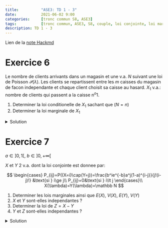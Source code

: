 ```yaml
---
title:          "ASE3: TD 1 - 3"
date:           2021-06-02 9:00
categories:     [tronc commun S8, ASE3]
tags:           [tronc commun, ASE3, S8, couple, loi conjointe, loi marginale]
description: TD 1 - 3
---
```

Lien de la [note Hackmd](https://hackmd.io/@lemasymasa/BJ1JenEcu)

# Exercice 6
Le nombre de clients arrivants dans un magasin et une v.a. $N$ suivant une loi de Poisson $\mathcal P(\lambda)$. Les clients se repartissent entre les $m$ caisses du magasin de facon independante et chaque client choisit sa caisse au hasard.
$X_1$ v.a.: nombre de clients qui passent a la caisse n$^o1$.
1. Determiner la loi conditionelle de $X_1$ sachant que ($N=n$)
2. Determiner la loi marginale de $X_1$

<details markdown="1">
<summary>Solution</summary>

1.

$$
\forall 0\le k\le n\quad P(X_1=k/N=n) = \binom{n}{k}p^k(1-p)^{n-k}\quad\text{ou } p=\frac{1}{m}
$$

Donc $X_1/N\hookrightarrow\mathcal B(n,p)$

2.

$$
X_1(\Omega)=\mathbb N\\
\begin{aligned}
\forall k\in X_1(\Omega)\quad P(X_1=k)&=\sum_{n=0}^{+\infty}P((X_1=k)\cap(N=n))\\
&=\sum_{n=0}^{+\infty}P(X_1=k/N=n)P(N=n)\\
&=\sum_{n=k}^{+\infty}P(X_1=k/N=n)P(N=n)
\end{aligned}
$$

<div class="alert alert-info" role="alert" markdown="1">
**Rappel**: La loi Poisson
$$
P(N=n)=e^{-\lambda}\frac{\lambda^n}{n!}\quad\forall n\in\mathbb N
$$
</div>

$$
\begin{aligned}
P(X_1=k)&=\sum_{n=k}^{+\infty}\frac{n!}{k!(n-k)!}p^k(1-p)^ke^{-\lambda}\frac{\lambda^n}{n!}\\
&= \frac{p^ke^{-\lambda}}{k!}\sum_{n=k}^{+\infty}\frac{(1-p)^{n-k}\lambda^n}{(n-k)!}
\end{aligned}
$$

<div class="alert alert-info" role="alert" markdown="1">
**Rappel**

$$
\sum_{n=0}^{+\infty}\frac{x^n}{n!}e^x\quad\forall x\in\mathbb R
$$

</div>

$$
P(X_1=k)=\frac{p^ke^{-\lambda}\lambda^k}{k!}\sum_{n=k}^{+\infty}\frac{((1-p)\lambda)^{n-k}}{(n-k)!}
$$

Posons $j=n-k$
$$
\begin{aligned}
P(X_1=k)&=\frac{(\lambda p)^ke^{-\lambda}}{k!}\sum_{j=0}^{+\infty}\frac{((1-p)\lambda)^j}{j!}\\
&=\frac{(\lambda p)^{k}}{k!}e^{-\lambda}e^{\lambda(1-p)}\\
&=\frac{(\lambda p)^k}{k!}e^{-\lambda p}
\end{aligned}\\
\forall k\in\mathbb N\quad\color{green}{P(X_1=k)=\frac{(\lambda p)^k}{k!}e^{-\lambda p}}
$$

</details>

# Exercice 7

$a\in]0,1[$, $b\in]0,+\infty[$

$X$ et $Y$ 2 v.a. dont la loi conjointe est donnee par:

$$
\begin{cases}
P_{ij}=P((X=i)\cap(Y=j))=\frac{b^ie^{-b}a^j(1-a)^{i-j}}{j!(i-j)!} &\text{si } i\ge j\\
P_{ij}=0&\text{si } i\lt j
\end{cases}\\
X(\lambda)=Y(\lambda)=\mathbb N
$$

1. Determiner les lois marginales ainsi que $E(X)$, $V(X)$, $E(Y)$, $V(Y)$
2. $X$ et $Y$ sont-elles independantes ?
3. Determiner la loi de $Z=X-Y$
4. $Y$ et $Z$ sont-elles independantes ?

<details markdown="1">
<summary>Solution</summary>

1.

$$
\begin{aligned}
\forall i\in\mathbb N\quad P(X=i)&=\sum_{j=0}^iP((X=i)\cap(Y=j))\\
&=\sum_{j=0}^i\frac{b^ie^{-b}a^j(1-a)^{i-j}}{j!(i-j)!}\\
&=b^ie^{-b}\sum_{j=0}^i\frac{a^j(1-a)^{i-j}}{j!(i-j)!}\\
&=\frac{b^ie^{-\lambda}}{i!}\sum_{j=0}^i\frac{i!}{j!(i-j)!}a^j(1-a)^{i-j}\\
&=\frac{b^ie^{-b}}{i!}\sum_{j=0}^i\binom{i}{j}a^j(1-a)^{i-j}\quad\text{Fomule du binome de Newton}\\
&=\frac{b^ie^{-b}}{i!}(a+1-a)^i\\
\end{aligned}\\
\color{green}{P(X=i)=e^{-b}\frac{b^i}{i!}}\quad\forall i\in\mathbb N
$$

<div class="alert alert-success" role="alert" markdown="1">
Donc $X\hookrightarrow\mathcal P(b)$ et $E(X)=V(X)=b$
</div>

$$
\begin{aligned}
\forall j\in\mathbb N, P(Y=j)&=\sum_{i=0}^{+\infty}P((X=i)\cap(Y=j))\\
&= \sum_{i=j}^{+\infty}\frac{b^ie^{-b}a^j(1-a)^{i-j}}{j!(i-j)!}\\
&=\frac{e^{-b}a^j}{j!}\sum_{i=j}^{+\infty}\frac{b^i(1-a)^{i-j}}{(i-j)!}\\
&= \frac{e^{-b}(ab)^j}{j!}\sum_{i=j}^{+\infty}\frac{(b(1-a))^{i-j}}{(i-j)!}\\
&=e^{-b}\frac{(ab)^j}{j!}e^{b(1-a)}=\frac{(ab)^j}{j!}e^{-ab}
\end{aligned}\\
$$

<div class="alert alert-success" role="alert" markdown="1">
Donc $Y \hookrightarrow\mathcal P(ab)$ et $E(X)=V(X)=ab$
</div>

2.

$$
P_{0,1}=P((X=0)\cap(Y=1))=0\\
P(X=0)P(Y=1)=e^{-b}e^{-ab}ab\neq 0
$$

<div class="alert alert-success" role="alert" markdown="1">
Donc $X$ et $Y$ ne sont pas independantes.
</div>

3.

La loi de $Z=X-Y=g(X,Y)$

$Z(\Omega)=\mathbb N$ car $P_{i,j}=0$ si $i\lt j$

$$
\begin{aligned}
\forall k\in\mathbb N\quad P(Z=k)&=\sum_{(i,j) \\ i-j=k}P((X=i)\cap(Y=j))\\
&=\sum_{i,j \\ j=i-k}P((X=i)\cap(Y=i-k))\\
&=\sum_{i=k}^{+\infty}\frac{b^ie^{-b}a^{i-k}(1-a)^k}{(i-k)!}\\
&=\frac{e^{-b}}{k!}(1-a)^k\sum_{i=k}^{+\infty} \frac{b^ia^{i-k}}{(i-k)!}\\
&=\frac{e^{-b}(1-a)^k}{k!}b^k\sum_{i=k}^{+\infty}\frac{(ab)^{i-k}}{(i-h)!}\\
&= \frac{e^{-b}(1-a)^k}{k!}b^ke^{ab}\\
&=\frac{((1-a)b)^k}{k!}e^{-(1-a)b}
\end{aligned}
$$

<div class="alert alert-success" role="alert" markdown="1">
Donc $Z\hookrightarrow\mathcal P((1-a)b)$
</div>

4.

Independances entre $Y$ et $Z$

$$
\begin{aligned}
P((Y=j)\cap(Z=k))&=P((Y=j)\cap(X=k+j))\\
&=P((Y=j)\cap(X=k+j))\\
&=\frac{b^{j+k}e^{-b}a^j(1-a)^k}{j!k!}
\end{aligned}\\
\begin{aligned}
P(Y=j)P(Z=k)&=e^{-ab}\frac{(ab)^j}{j!}e^{-(1-a)b}\frac{((1-a)b)^k}{k!}\\
&=\frac{e^{-b}a^j}{j!k!}b^{j+k}(1-a)^k\\
&=P((Y=j)\cap(Z=k))
\end{aligned}
$$

</details>